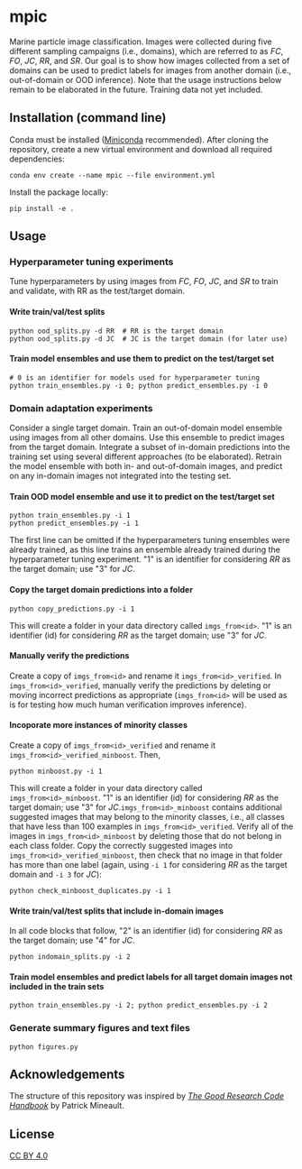 # mpic

Marine particle image classification. Images were collected during five different sampling campaigns (i.e., domains), which are referred to as *FC*, *FO*, *JC*, *RR*, and *SR*. Our goal is to show how images collected from a set of domains can be used to predict labels for images from another domain (i.e., out-of-domain or OOD inference). Note that the usage instructions below remain to be elaborated in the future. Training data not yet included.

## Installation (command line)
Conda must be installed ([Miniconda](https://docs.conda.io/projects/conda/en/latest/glossary.html#miniconda-glossary) recommended). After cloning the repository, create a new virtual environment and download all required dependencies:
```
conda env create --name mpic --file environment.yml
```
Install the package locally:
```
pip install -e .
```

## Usage

### Hyperparameter tuning experiments

Tune hyperparameters by using images from *FC*, *FO*, *JC*, and *SR* to train and validate, with RR as the test/target domain.

#### Write train/val/test splits 
```
python ood_splits.py -d RR  # RR is the target domain
python ood_splits.py -d JC  # JC is the target domain (for later use)
```

#### Train model ensembles and use them to predict on the test/target set
```
# 0 is an identifier for models used for hyperparameter tuning
python train_ensembles.py -i 0; python predict_ensembles.py -i 0  
```

### Domain adaptation experiments
Consider a single target domain. Train an out-of-domain model ensemble using images from all other domains. Use this ensemble to predict images from the target domain. Integrate a subset of in-domain predictions into the training set using several different approaches (to be elaborated). Retrain the model ensemble with both in- and out-of-domain images, and predict on any in-domain images not integrated into the testing set.

#### Train OOD model ensemble and use it to predict on the test/target set
```
python train_ensembles.py -i 1
python predict_ensembles.py -i 1  
```
The first line can be omitted if the hyperparameters tuning ensembles were already trained, as this line trains an ensemble already trained during the hyperparameter tuning experiment. "1" is an identifier for considering *RR* as the target domain; use "3" for *JC*.

#### Copy the target domain predictions into a folder
```
python copy_predictions.py -i 1
```
This will create a folder in your data directory called `imgs_from<id>`. "1" is an identifier (id) for considering *RR* as the target domain; use "3" for *JC*.

#### Manually verify the predictions
Create a copy of `imgs_from<id>` and rename it `imgs_from<id>_verified`. In `imgs_from<id>_verified`, manually verify the predictions by deleting or moving incorrect predictions as appropriate (`imgs_from<id>` will be used as is for testing how much human verification improves inference).

#### Incoporate more instances of minority classes
Create a copy of `imgs_from<id>_verified` and rename it `imgs_from<id>_verified_minboost`. Then,
```
python minboost.py -i 1
```
This will create a folder in your data directory called `imgs_from<id>_minboost`. "1" is an identifier (id) for considering *RR* as the target domain; use "3" for *JC*.`imgs_from<id>_minboost` contains additional suggested images that may belong to the minority classes, i.e., all classes that have less than 100 examples in `imgs_from<id>_verified`. Verify all of the images in `imgs_from<id>_minboost` by deleting those that do not belong in each class folder. Copy the correctly suggested images into `imgs_from<id>_verified_minboost`, then check that no image in that folder has more than one label (again, using `-i 1` for considering *RR* as the target domain and `-i 3` for *JC*):
```
python check_minboost_duplicates.py -i 1
```
#### Write train/val/test splits that include in-domain images
In all code blocks that follow, "2" is an identifier (id) for considering *RR* as the target domain; use "4" for *JC*.
```
python indomain_splits.py -i 2
```

#### Train model ensembles and predict labels for all target domain images not included in the train sets
```
python train_ensembles.py -i 2; python predict_ensembles.py -i 2 
```

### Generate summary figures and text files
```
python figures.py
```

## Acknowledgements
The structure of this repository was inspired by *[The Good Research Code Handbook](https://goodresearch.dev/index.html)* by Patrick Mineault.

## License
[CC BY 4.0](https://creativecommons.org/licenses/by/4.0/)
